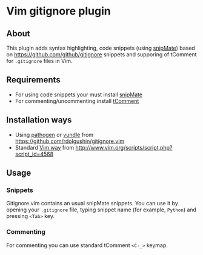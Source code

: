 Vim gitignore plugin
====================

About
-----

This plugin adds syntax highlighting, code snippets
(using [snipMate](https://github.com/msanders/snipmate.vim))
based on https://github.com/github/gitignore snippets
and supporing of tComment for `.gitignore` files in Vim.


Requirements
------------

* For using code snippets your must install
[snipMate](https://github.com/msanders/snipmate.vim)
* For commenting/uncommenting install
[tComment](https://github.com/tomtom/tcomment_vim)


Installation ways
-----------------

* Using [pathogen](https://github.com/tpope/vim-pathogen)
or [vundle](https://github.com/gmarik/vundle) from
https://github.com/rdolgushin/gitignore.vim
* Standard [Vim way](http://vimdoc.sourceforge.net/htmldoc/usr_05.html#add-plugin)
from http://www.vim.org/scripts/script.php?script_id=4568


Usage
-----

### Snippets

Gitignore.vim contains an usual snipMate snippets. You can use it by
opening your `.gitignore` file, typing snippet name (for example, `Python`)
and pressing `<Tab>` key.

### Commenting

For commenting you can use standard tComment `<C-_>` keymap.

